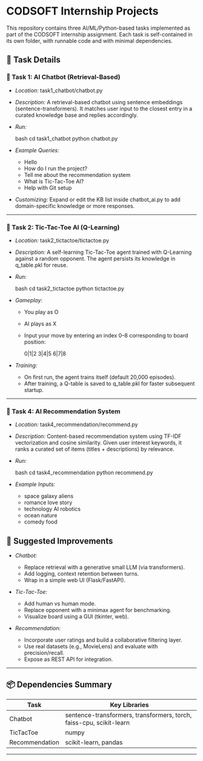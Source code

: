 # CODSOFT Internship Projects

This repository contains three AI/ML/Python-based tasks implemented as part of the CODSOFT internship assignment. Each task is self-contained in its own folder, with runnable code and with minimal dependencies.



## 📌 Task Details

### 🔹 Task 1: AI Chatbot (Retrieval-Based)

* *Location:* task1_chatbot/chatbot.py

* *Description:*
  A retrieval-based chatbot using sentence embeddings (sentence-transformers). It matches user input to the closest entry in a curated knowledge base and replies accordingly.

* *Run:*

  bash
  cd task1_chatbot
  python chatbot.py
  

* *Example Queries:*

  * Hello
  * How do I run the project?
  * Tell me about the recommendation system
  * What is Tic-Tac-Toe AI?
  * Help with Git setup

* *Customizing:*
  Expand or edit the KB list inside chatbot_ai.py to add domain-specific knowledge or more responses.

---

### 🔹 Task 2: Tic-Tac-Toe AI (Q-Learning)

* *Location:* task2_tictactoe/tictactoe.py

* *Description:*
  A self-learning Tic-Tac-Toe agent trained with Q-Learning against a random opponent. The agent persists its knowledge in q_table.pkl for reuse.

* *Run:*

  bash
  cd task2_tictactoe
  python tictactoe.py
  

* *Gameplay:*

  * You play as O
  * AI plays as X
  * Input your move by entering an index 0–8 corresponding to board position:

    
    0|1|2
    3|4|5
    6|7|8
    

* *Training:*

  * On first run, the agent trains itself (default 20,000 episodes).
  * After training, a Q-table is saved to q_table.pkl for faster subsequent startup.

---

### 🔹 Task 4: AI Recommendation System

* *Location:* task4_recommendation/recommend.py

* *Description:*
  Content-based recommendation system using TF-IDF vectorization and cosine similarity. Given user interest keywords, it ranks a curated set of items (titles + descriptions) by relevance.

* *Run:*

  bash
  cd task4_recommendation
  python recommend.py
  

* *Example Inputs:*

  * space galaxy aliens
  * romance love story
  * technology AI robotics
  * ocean nature
  * comedy food



## 🧰 Suggested Improvements

* *Chatbot:*

  * Replace retrieval with a generative small LLM (via transformers).
  * Add logging, context retention between turns.
  * Wrap in a simple web UI (Flask/FastAPI).

* *Tic-Tac-Toe:*

  * Add human vs human mode.
  * Replace opponent with a minimax agent for benchmarking.
  * Visualize board using a GUI (tkinter, web).

* *Recommendation:*

  * Incorporate user ratings and build a collaborative filtering layer.
  * Use real datasets (e.g., MovieLens) and evaluate with precision/recall.
  * Expose as REST API for integration.

---

## 📦 Dependencies Summary

| Task           | Key Libraries                                                       |
| -------------- | ------------------------------------------------------------------- |
| Chatbot        | sentence-transformers, transformers, torch, faiss-cpu, scikit-learn |
| TicTacToe      | numpy                                                               |
| Recommendation | scikit-learn, pandas                                                |

---
